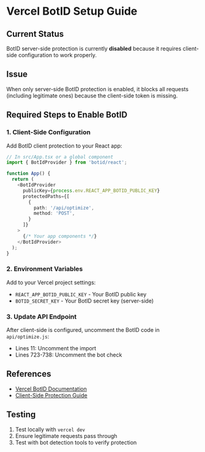 # Vercel BotID Setup Guide

## Current Status
BotID server-side protection is currently **disabled** because it requires client-side configuration to work properly.

## Issue
When only server-side BotID protection is enabled, it blocks all requests (including legitimate ones) because the client-side token is missing.

## Required Steps to Enable BotID

### 1. Client-Side Configuration
Add BotID client protection to your React app:

```typescript
// In src/App.tsx or a global component
import { BotIdProvider } from 'botid/react';

function App() {
  return (
    <BotIdProvider
      publicKey={process.env.REACT_APP_BOTID_PUBLIC_KEY}
      protectedPaths={[
        {
          path: '/api/optimize',
          method: 'POST',
        }
      ]}
    >
      {/* Your app components */}
    </BotIdProvider>
  );
}
```

### 2. Environment Variables
Add to your Vercel project settings:
- `REACT_APP_BOTID_PUBLIC_KEY` - Your BotID public key
- `BOTID_SECRET_KEY` - Your BotID secret key (server-side)

### 3. Update API Endpoint
After client-side is configured, uncomment the BotID code in `api/optimize.js`:
- Lines 11: Uncomment the import
- Lines 723-738: Uncomment the bot check

## References
- [Vercel BotID Documentation](https://vercel.com/docs/botid)
- [Client-Side Protection Guide](https://vercel.com/docs/botid#add-client-side-protection)

## Testing
1. Test locally with `vercel dev`
2. Ensure legitimate requests pass through
3. Test with bot detection tools to verify protection